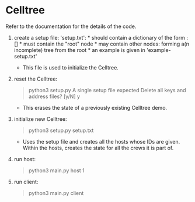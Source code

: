 # Celltree

Refer to the documentation for the details of the code.

1. create a setup file:
	'setup.txt':
		* should contain a dictionary of the form <nodeID>: [<list of host IDs>]
		* must contain the "root" node
		* may contain other nodes: forming a(n incomplete) tree from the root
		* an example is given in 'example-setup.txt'

	* This file is used to initialize the Celltree.


2. reset the Celltree:
	> python3 setup.py
	> A single setup file expected
	> Delete all keys and address files? [y/N]
	> y

	* This erases the state of a previously existing Celltree demo.


3. initialize new Celltree:
	> python3 setup.py setup.txt

	* Uses the setup file and creates all the hosts whose IDs are given. Within the hosts, creates the state for all the crews it is part of.


4. run host:
	> python3 main.py host 1


5. run client:
	> python3 main.py client

